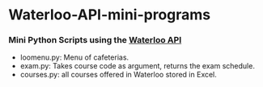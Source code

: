 # Waterloo-API-mini-programs

### Mini Python Scripts using the [Waterloo API](https://github.com/albertoconnor/uwaterlooapi)

* loomenu.py: Menu of cafeterias.
* exam.py: Takes course code as argument, returns the exam schedule.
* courses.py: all courses offered in Waterloo stored in Excel.
